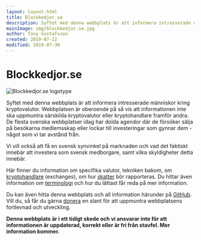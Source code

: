 ```yaml
---
layout: layout.html
title: Blockkedjor.se
description: Syftet med denna webbplats är att informera intresserade människor kring kryptovalutor. Webbplatsen är oberoende på så vis att informationen inte ska uppmuntra särskilda kryptovalutor eller kryptohandlare framför andra.
mainImage: img/blockkedjor.se.jpg
author: Tony Gustafsson
created: 2019-07-22
modified: 2019-07-30
---
```


# Blockkedjor.se

![Blockkedjor.se logotype](../img/blockkedjor.se.jpg 'Blockkedjor.se logotype')

Syftet med denna webbplats är att informera intresserade människor kring kryptovalutor. Webbplatsen är oberoende på så vis att informationen inte ska uppmuntra särskilda kryptovalutor eller kryptohandlare framför andra. De flesta svenska webbplatser idag har dolda agendor där de försöker sälja på besökarna medlemsskap eller lockar till investeringar som gynnar dem - något som vi tar avstånd från.

Vi vill också att få en svensk synvinkel på marknaden och vad det faktiskt innebär att investera som svensk medborgare, samt vilka skyldigheter detta innebär.

Här finner du information om specifika valutor, tekniken bakom, om [kryptohandlare](/marknaden/kryptohandlare.html) (exchanges), om hur [skatter](/skatt.html) bör rapporteras. Du hittar även information om [terminologi](/terminologi.html) och hur du lättast får reda på mer information.

Du kan även hitta denna webbplats och all information härunder på [GitHub](https://github.com/tonygustafsson/blockkedjor.se). Vill du, så får du gärna [donera](/donationer.html) en slant för att uppmuntra webbplatsens fortlevnad och utveckling.

**Denna webbplats är i ett tidigt skede och vi ansvarar inte för att informationen är uppdaterad, korrekt eller är fri från stavfel. Mer information kommer.**
